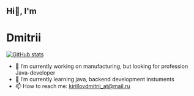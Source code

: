## Hi👋, I'm
# Dmitrii


[![ GitHub stats](https://github-readme-stats.vercel.app/api?username=kirillov-dmitrii)](https://github.com/kirillov-dmitrii/github-readme-stats)


- 🔭 I’m currently working on manufacturing, but looking for profession Java-developer
- 🌱 I’m currently learning java, backend development instuments
- 📫 How to reach me: kirillovdmitrii_at@mail.ru



